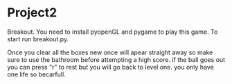 # Project2


Breakout.
You need to install pyopenGL and pygame to play this game.
To start run breakout.py.

Once you clear all the boxes new once will apear straight away so make sure to use the bathroom before attempting a high score.
if the ball goes out you can press "r" to rest but you will go back to level one. you only have one life so becarfull.